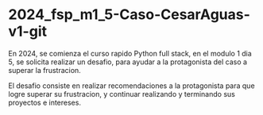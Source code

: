 # 2024_fsp_m1_5-Caso-CesarAguas-v1-git
En 2024, se comienza el curso rapido Python full stack, en el modulo 1 dia 5, se solicita realizar un desafio, para ayudar a la protagonista del caso a superar la frustracion.

El desafio consiste en realizar recomendaciones a la protagonista para que logre superar su frustracion, y continuar realizando y terminando sus proyectos e intereses.
